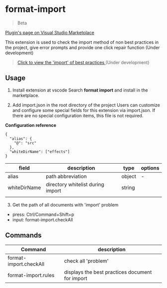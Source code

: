 # format-import
> Beta

[Plugin's page on Visual Studio Marketplace](https://marketplace.visualstudio.com/items?itemName=ardor-zhang.format-import)

This extension is used to check the import method of non best practices in the project, give error prompts and provide one click repair function (Under development)
> [Click to view the 'import' of best practices ]() (Under development)

## Usage
1. Install extension at vscode
Search **format import** and install in the marketplace.

2. Add import.json in the root directory of the project
  Users can customize and configure some special fields for this extension via import.json. If there are no special configuration items, this file is not required.

  

  **Configuration reference**

  ```
  {
    "alias": {
      "@": "src"
    },
    "whiteDirName": ["effects"]
  }
  ```

  | field        | description                       | type   | options |
  | ------------ | --------------------------------- | ------ | ------- |
  | alias        | path abbreviation                 | object | -       |
  | whiteDirName | directory whitelist during import | string |         |
  |              |                                   |        |         |


3. Get the path of all documents with 'import' problem
- press: Ctrl/Command+Shift+p
- input: format-import.checkAll

## Commands
| Command	         | description                |
| ------------ | ------------------- |
| format-import.checkAll        | check all 'problem'            |
| format-import.rules | displays the best practices document for import |